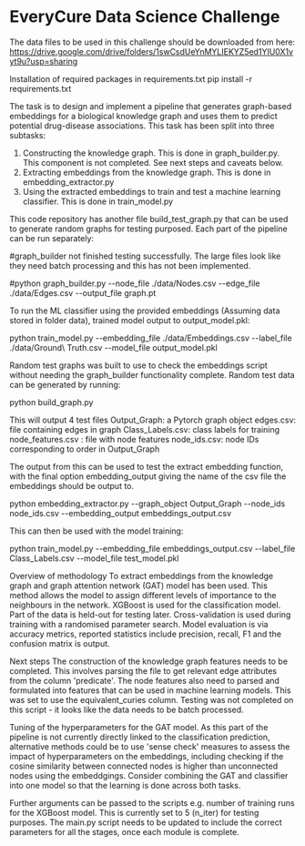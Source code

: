# EveryCure Data Science Challenge
The data files to be used in this challenge should be downloaded from here: https://drive.google.com/drive/folders/1swCsdUeYnMYLIEKYZ5ed1YIU0X1vyt9u?usp=sharing

Installation of required packages in requirements.txt
pip install -r requirements.txt


The task is to design and implement a pipeline that generates graph-based embeddings for a biological knowledge graph and uses them to predict potential drug-disease associations. This task has been split into three subtasks:
1) Constructing the knowledge graph. This is done in graph_builder.py. This component is not completed. See next steps and caveats below.
2) Extracting embeddings from the knowledge graph. This is done in embedding_extractor.py
3) Using the extracted embeddings to train and test a machine learning classifier. This is done in train_model.py

This code repository has another file build_test_graph.py that can be used to generate random graphs for testing purposed. 
Each part of the pipeline can be run separately:

#graph_builder not finished testing successfully. The large files look like they need batch processing and this has not been implemented.

#python graph_builder.py --node_file ./data/Nodes.csv --edge_file ./data/Edges.csv --output_file graph.pt

To run the ML classifier using the provided embeddings (Assuming data stored in folder data), trained model output to output_model.pkl:

python train_model.py --embedding_file ./data/Embeddings.csv --label_file ./data/Ground\ Truth.csv --model_file output_model.pkl

Random test graphs was built to use to check the embeddings script without needing the graph_builder functionality complete. Random test data can be generated by running:

python build_graph.py

This will output 4 test files
Output_Graph: a Pytorch graph object 
edges.csv: file containing edges in graph
Class_Labels.csv: class labels for training
node_features.csv : file with node features
node_ids.csv: node IDs corresponding to order in Output_Graph

The output from this can be used to test the extract embedding function, with the final option embedding_output giving the name of the csv file the embeddings should be output to.

python embedding_extractor.py --graph_object Output_Graph  --node_ids node_ids.csv --embedding_output embeddings_output.csv

This can then be used with the model training:

python train_model.py --embedding_file embeddings_output.csv --label_file Class_Labels.csv --model_file test_model.pkl


Overview of methodology
To extract embeddings from the knowledge graph and graph attention network (GAT) model has been used. This method allows the model to assign different levels of importance to the neighbours in the network.
XGBoost is used for the classification model. Part of the data is held-out for testing later. Cross-validation is used during training with a randomised parameter search. Model evaluation is via accuracy metrics, reported statistics include precision, recall, F1 and the confusion matrix is output.

Next steps
The construction of the knowledge graph features needs to be completed. This involves parsing the file to get relevant edge attributes from the column 'predicate'. The node features also need to parsed and formulated into features that can be used in machine learning models. This was set to use the equivalent_curies column. Testing was not completed on this script - it looks like the data needs to be batch processed.

Tuning of the hyperparameters for the GAT model. As this part of the pipeline is not currently directly linked to the classification prediction, alternative methods could be to use 'sense check' measures to assess the impact of hyperparameters on the embeddings, including checking if the cosine similarity between connected nodes is higher than unconnected nodes using the embeddgings. Consider combining the GAT and classifier into one model so that the learning is done across both tasks.

Further arguments can be passed to the scripts e.g. number of training runs for the XGBoost model. This is currently set to 5 (n_iter) for testing purposes.
The main.py script needs to be updated to include the correct parameters for all the stages, once each module is complete.
